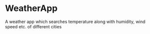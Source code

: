 # WeatherApp
 A weather app which searches temperature along with humidity, wind speed etc. of different cities 

